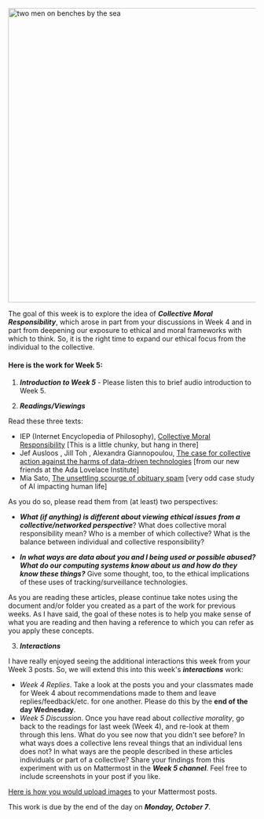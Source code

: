 <img src="https://images.unsplash.com/photo-1623704712147-ccb24604d26b?w=600&auto=format&fit=crop&q=60&ixlib=rb-4.0.3&ixid=M3wxMjA3fDB8MHxzZWFyY2h8MTF8fGh1bWFuJTIwY29ubmVjdGlvbnN8ZW58MHx8MHx8fDA%3D" width="600" height="600" alt="two men on benches by the sea">

The goal of this week is to explore the idea of ***Collective Moral Responsibility***, which arose in part from your discussions in Week 4 and in part from deepening our exposure to ethical and moral frameworks with which to think. So, it is the right time to expand our ethical focus from the individual to the collective.


#### Here is the work for Week 5:

1. ***Introduction to Week 5*** - Please listen this to brief audio introduction to Week 5.


2. ***Readings/Viewings***

Read these three texts:

* IEP (Internet Encyclopedia of Philosophy), [Collective Moral Responsibility](https://iep.utm.edu/collective-moral-responsibility/) [This is a little chunky, but hang in there]
* Jef Ausloos , Jill Toh , Alexandra Giannopoulou, [The case for collective action against the harms of data-driven technologies](https://www.adalovelaceinstitute.org/blog/collective-action-harms/) [from our new friends at the Ada Lovelace Institute]
* Mia Sato, [The unsettling scourge of obituary spam](https://www.theverge.com/24065145/ai-obituary-spam-generative-clickbait) [very odd case study of AI impacting human life]

As you do so, please read them from (at least) two perspectives:

- ***What (if anything) is different about viewing ethical issues from a collective/networked perspective***? What does collective moral responsibility mean? Who is a member of which collective? What is the balance between individual and collective responsibility?

- ***In what ways are data about you and I being used or possible abused? What do our computing systems know about us and how do they know these things?*** Give some thought, too, to the ethical implications of these uses of tracking/surveillance technologies.

As you are reading these articles, please continue take notes using the document and/or folder you created as a part of the work for previous weeks.  As I have said, the goal of these notes is to help you make sense of what you are reading and then having a reference to which you can refer as you apply these concepts. 

3. ***Interactions***

I have really enjoyed seeing the additional interactions this week from your Week 3 posts. So, we will extend this into this week's ***interactions*** work:

- *Week 4 Replies*. Take a look at the posts you and your classmates made for Week 4 about recommendations made to them and leave replies/feedback/etc. for one another. Please do this by the **end of the day Wednesday**.
- *Week 5 Discussion*. Once you have read about *collective morality*, go back to the readings for last week (Week 4), and re-look at them through this lens. What do you see now that you didn't see before? In what ways does a collective lens reveal things that an individual lens does not? In what ways are the people described in these articles individuals or part of a collective? Share your findings from this experiment with us on Mattermost in the ***Week 5 channel***. Feel free to include screenshots in your post if you like.

[Here is how you would upload images](https://docs.mattermost.com/collaborate/share-files-in-messages.html) to your Mattermost posts.

This work is due by the end of the day on ***Monday, October 7***.